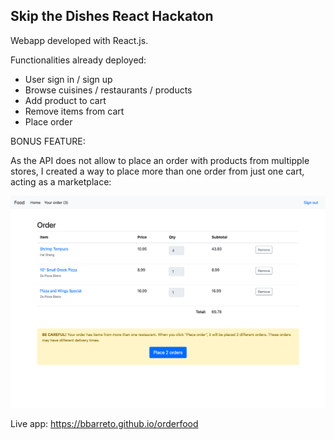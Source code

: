 ## Skip the Dishes React Hackaton

Webapp developed with React.js.

Functionalities already deployed:

* User sign in / sign up
* Browse cuisines / restaurants / products
* Add product to cart
* Remove items from cart
* Place order

BONUS FEATURE:

As the API does not allow to place an order with products from multipple stores, I created a way to place more than one order from just one cart, acting as a marketplace:

![Ordering food from more than one restaurant](https://raw.githubusercontent.com/bbarreto/orderfood/master/example-image-multiple-orders.png)

Live app: https://bbarreto.github.io/orderfood
